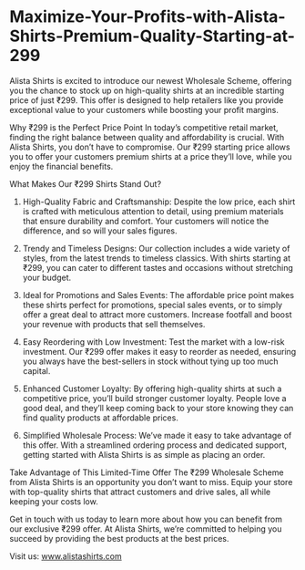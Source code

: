 # Maximize-Your-Profits-with-Alista-Shirts-Premium-Quality-Starting-at-299
Alista Shirts is excited to introduce our newest Wholesale Scheme, offering you the chance to stock up on high-quality shirts at an incredible starting price of just ₹299. This offer is designed to help retailers like you provide exceptional value to your customers while boosting your profit margins.

Why ₹299 is the Perfect Price Point
In today’s competitive retail market, finding the right balance between quality and affordability is crucial. With Alista Shirts, you don’t have to compromise. Our ₹299 starting price allows you to offer your customers premium shirts at a price they’ll love, while you enjoy the financial benefits.

What Makes Our ₹299 Shirts Stand Out?
1. High-Quality Fabric and Craftsmanship:
Despite the low price, each shirt is crafted with meticulous attention to detail, using premium materials that ensure durability and comfort. Your customers will notice the difference, and so will your sales figures.

2. Trendy and Timeless Designs:
Our collection includes a wide variety of styles, from the latest trends to timeless classics. With shirts starting at ₹299, you can cater to different tastes and occasions without stretching your budget.

3. Ideal for Promotions and Sales Events:
The affordable price point makes these shirts perfect for promotions, special sales events, or to simply offer a great deal to attract more customers. Increase footfall and boost your revenue with products that sell themselves.

4. Easy Reordering with Low Investment:
Test the market with a low-risk investment. Our ₹299 offer makes it easy to reorder as needed, ensuring you always have the best-sellers in stock without tying up too much capital.

5. Enhanced Customer Loyalty:
By offering high-quality shirts at such a competitive price, you’ll build stronger customer loyalty. People love a good deal, and they’ll keep coming back to your store knowing they can find quality products at affordable prices.

6. Simplified Wholesale Process:
We’ve made it easy to take advantage of this offer. With a streamlined ordering process and dedicated support, getting started with Alista Shirts is as simple as placing an order.

Take Advantage of This Limited-Time Offer
The ₹299 Wholesale Scheme from Alista Shirts is an opportunity you don’t want to miss. Equip your store with top-quality shirts that attract customers and drive sales, all while keeping your costs low.

Get in touch with us today to learn more about how you can benefit from our exclusive ₹299 offer. At Alista Shirts, we’re committed to helping you succeed by providing the best products at the best prices.

Visit us: www.alistashirts.com


